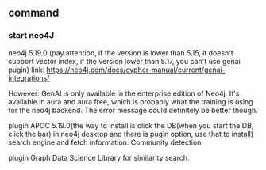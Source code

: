 ## command

### start neo4J
neo4j 5.19.0 (pay attention, if the version is lower than 5.15, it doesn't support vector index, if the version lower than 5.17, you can't use genai pugin)
link: https://neo4j.com/docs/cypher-manual/current/genai-integrations/

However: GenAI is only available in the enterprise edition of Neo4j. It's available in aura and aura free, which is probably what the training is using for the neo4j backend. The error message could definitely be better though.

plugin APOC 5.19.0(the way to install is click the DB(when you start the DB, click the bar) in neo4j desktop and there is pugin option, use that to install)
search engine and fetch information: Community detection 

plugin Graph Data Science Library for similarity search.